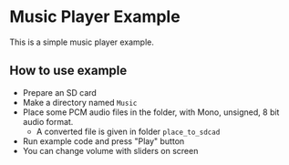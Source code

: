 # Music Player Example

This is a simple music player example.
## How to use example

- Prepare an SD card
- Make a directory named `Music`
- Place some PCM audio files in the folder, with Mono, unsigned, 8 bit audio format.
  - A converted file is given in folder `place_to_sdcad`
- Run example code and press "Play" button
- You can change volume with sliders on screen
